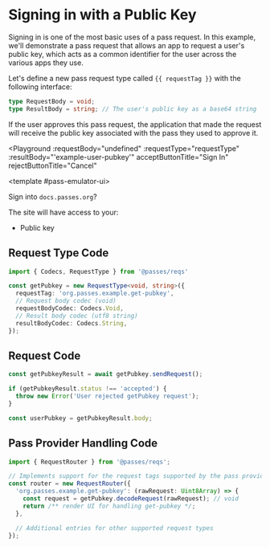 # Signing in with a Public Key

Signing in is one of the most basic uses of a pass request. In this example, we'll demonstrate a pass request that allows an app to request a user's public key, 
which acts as a common identifier for the user across the various apps they use.

Let's define a new pass request type called `{{ requestTag }}` with the following interface:

```typescript
type RequestBody = void;
type ResultBody = string; // The user's public key as a base64 string
```

If the user approves this pass request, the application that made the request will receive the public key associated with the pass they used to approve it.

<script setup lang="ts">
import Button from './.playground/Button.vue'
import Playground from './.playground/Playground.vue'
import { Codecs, RequestType } from '../../packages/reqs/src/main'

const requestTag = 'org.passes.example.get-pubkey';
const requestType = new RequestType<void, string>({
  requestTag,
  // Request body codec (void)
  requestBodyCodec: Codecs.Void,
  // Result body codec (utf8 string)
  resultBodyCodec: Codecs.String,
});
</script>

<Playground
  :requestBody="undefined"
  :requestType="requestType"
  :resultBody="'example-user-pubkey'"
  acceptButtonTitle="Sign In"
  rejectButtonTitle="Cancel"
>
  <template #pass-emulator-ui>
    <div :class="$style.content">
      <div>Sign into <code>docs.passes.org</code>?</div>
      <p>The site will have access to your:</p>
      <ul>
        <li>Public key</li>
      </ul>
    </div>
  </template>
</Playground>


<style module>
.content {
  flex: 1;
  padding: 0.5rem;
}
</style>

## Request Type Code

```typescript
import { Codecs, RequestType } from '@passes/reqs'

const getPubkey = new RequestType<void, string>({
  requestTag: 'org.passes.example.get-pubkey',
  // Request body codec (void)
  requestBodyCodec: Codecs.Void,
  // Result body codec (utf8 string)
  resultBodyCodec: Codecs.String,
});
```

## Request Code

```typescript
const getPubkeyResult = await getPubkey.sendRequest();

if (getPubkeyResult.status !== 'accepted') {
  throw new Error('User rejected getPubkey request');
}

const userPubkey = getPubkeyResult.body;
```

## Pass Provider Handling Code
```typescript
import { RequestRouter } from '@passes/reqs';

// Implements support for the request tags supported by the pass provider
const router = new RequestRouter({
  'org.passes.example.get-pubkey': (rawRequest: Uint8Array) => {
    const request = getPubkey.decodeRequest(rawRequest); // void
    return /** render UI for handling get-pubkey */;
  },

  // Additional entries for other supported request types
});
```